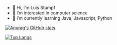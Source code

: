 - 👋 Hi, I’m Luis Stumpf
- 👀 I’m interested in computer science
- 🌱 I’m currently learning Java, Javascript, Python

[![Anurag's GitHub stats](https://github-readme-stats.vercel.app/api?username=luis-stumpf&hide=contribs,issues&show_icons=true&theme=gotham)](https://github.com/anuraghazra/github-readme-stats)

[![Top Langs](https://github-readme-stats.vercel.app/api/top-langs/?username=luis-stumpf&layout=compact&theme=gotham&hide=scss,html,css)](https://github.com/anuraghazra/github-readme-stats)


<!---
luis-stumpf/luis-stumpf is a ✨ special ✨ repository because its `README.md` (this file) appears on your GitHub profile.
You can click the Preview link to take a look at your changes.
--->
